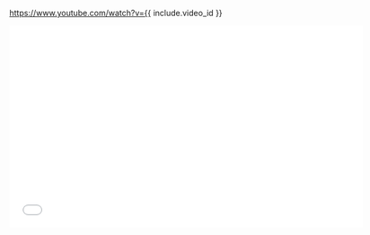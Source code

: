 <a class="video" href="https://www.youtube.com/watch?v={{ include.video_id | replace: '\', '' }}">https://www.youtube.com/watch?v={{ include.video_id }}</a>
<iframe class="video" width="630" height="360" src="//www.youtube.com/embed/{{ include.video_id | replace: '\', '' }}" frameborder="0" allowfullscreen></iframe>
